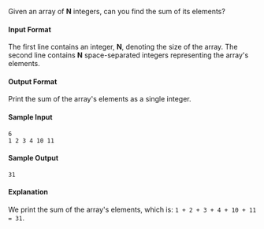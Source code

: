 Given an array of **N** integers, can you find the sum of its elements?

#### Input Format

The first line contains an integer, **N**, denoting the size of the array. 
The second line contains **N** space-separated integers representing the array's elements.

#### Output Format

Print the sum of the array's elements as a single integer.

#### Sample Input

    6
    1 2 3 4 10 11

#### Sample Output

    31
    
#### Explanation

We print the sum of the array's elements, which is: `1 + 2 + 3 + 4 + 10 + 11 = 31`.